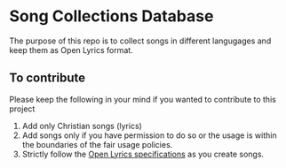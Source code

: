 # Song Collections Database
The purpose of this repo is to collect songs in different langugages and keep them as Open Lyrics format.

## To contribute
Please keep the following in your mind if you wanted to contribute to this project
1. Add only Christian songs (lyrics)
2. Add songs only if you have permission to do so or the usage is within the boundaries of the fair usage policies.
3. Strictly follow the [Open Lyrics specifications](https://github.com/openlyrics/openlyrics) as you create songs.
